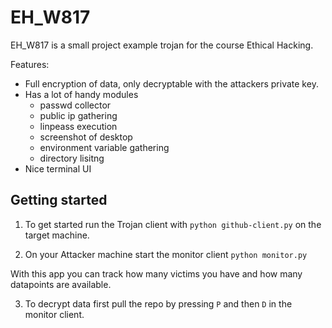 # EH_W817

EH_W817 is a small project example trojan for the course Ethical Hacking.


Features:
- Full encryption of data, only decryptable with the attackers private key.
- Has a lot of handy modules
    - passwd collector
    - public ip gathering
    - linpeass execution
    - screenshot of desktop
    - environment variable gathering
    - directory lisitng
- Nice terminal UI

## Getting started

1. To get started run the Trojan client with `python github-client.py` on the target machine.

2. On your Attacker machine start the monitor client `python monitor.py`

With this app you can track how many victims you have and how many datapoints are available.

3. To decrypt data first pull the repo by pressing `P` and then `D` in the monitor client.
